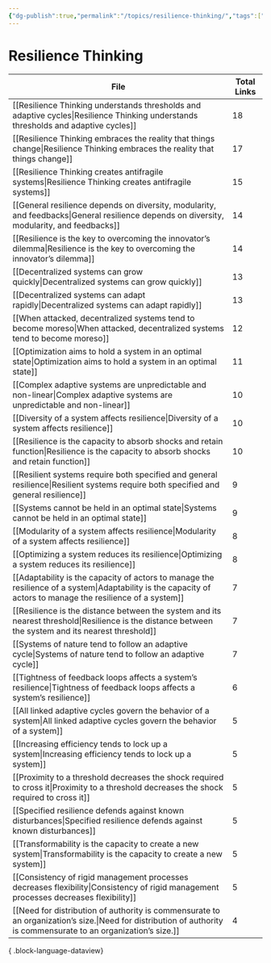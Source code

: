 ```yaml
---
{"dg-publish":true,"permalink":"/topics/resilience-thinking/","tags":["MOC"]}
---
```


# Resilience Thinking

| File                                                                                                                                                                | Total Links |
| ------------------------------------------------------------------------------------------------------------------------------------------------------------------- | ----------- |
| [[Resilience Thinking understands thresholds and adaptive cycles\|Resilience Thinking understands thresholds and adaptive cycles]]                               | 18          |
| [[Resilience Thinking embraces the reality that things change\|Resilience Thinking embraces the reality that things change]]                                     | 17          |
| [[Resilience Thinking creates antifragile systems\|Resilience Thinking creates antifragile systems]]                                                             | 15          |
| [[General resilience depends on diversity, modularity, and feedbacks\|General resilience depends on diversity, modularity, and feedbacks]]                       | 14          |
| [[Resilience is the key to overcoming the innovator’s dilemma\|Resilience is the key to overcoming the innovator’s dilemma]]                                     | 14          |
| [[Decentralized systems can grow quickly\|Decentralized systems can grow quickly]]                                                                               | 13          |
| [[Decentralized systems can adapt rapidly\|Decentralized systems can adapt rapidly]]                                                                             | 13          |
| [[When attacked, decentralized systems tend to become moreso\|When attacked, decentralized systems tend to become moreso]]                                       | 12          |
| [[Optimization aims to hold a system in an optimal state\|Optimization aims to hold a system in an optimal state]]                                               | 11          |
| [[Complex adaptive systems are unpredictable and non-linear\|Complex adaptive systems are unpredictable and non-linear]]                                         | 10          |
| [[Diversity of a system affects resilience\|Diversity of a system affects resilience]]                                                                           | 10          |
| [[Resilience is the capacity to absorb shocks and retain function\|Resilience is the capacity to absorb shocks and retain function]]                             | 10          |
| [[Resilient systems require both specified and general resilience\|Resilient systems require both specified and general resilience]]                             | 9           |
| [[Systems cannot be held in an optimal state\|Systems cannot be held in an optimal state]]                                                                       | 9           |
| [[Modularity of a system affects resilience\|Modularity of a system affects resilience]]                                                                         | 8           |
| [[Optimizing a system reduces its resilience\|Optimizing a system reduces its resilience]]                                                                       | 8           |
| [[Adaptability is the capacity of actors to manage the resilience of a system\|Adaptability is the capacity of actors to manage the resilience of a system]]     | 7           |
| [[Resilience is the distance between the system and its nearest threshold\|Resilience is the distance between the system and its nearest threshold]]             | 7           |
| [[Systems of nature tend to follow an adaptive cycle\|Systems of nature tend to follow an adaptive cycle]]                                                       | 7           |
| [[Tightness of feedback loops affects a system’s resilience\|Tightness of feedback loops affects a system’s resilience]]                                         | 6           |
| [[All linked adaptive cycles govern the behavior of a system\|All linked adaptive cycles govern the behavior of a system]]                                       | 5           |
| [[Increasing efficiency tends to lock up a system\|Increasing efficiency tends to lock up a system]]                                                             | 5           |
| [[Proximity to a threshold decreases the shock required to cross it\|Proximity to a threshold decreases the shock required to cross it]]                         | 5           |
| [[Specified resilience defends against known disturbances\|Specified resilience defends against known disturbances]]                                             | 5           |
| [[Transformability is the capacity to create a new system\|Transformability is the capacity to create a new system]]                                             | 5           |
| [[Consistency of rigid management processes decreases flexibility\|Consistency of rigid management processes decreases flexibility]]                             | 5           |
| [[Need for distribution of authority is commensurate to an organization’s size.\|Need for distribution of authority is commensurate to an organization’s size.]] | 4           |

{ .block-language-dataview}
